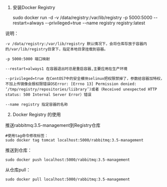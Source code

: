 

1. 安装Docker Registry
    
    sudo docker run -d -v /data/registry:/var/lib/registry -p 5000:5000 --restart=always --privileged=true --name registry registry:latest

说明：
    
    -v /data/registry:/var/lib/registry 默认情况下，会将仓库存放于容器内的/var/lib/registry目录下，指定本地目录挂载到容器。

    -p 5000:5000 端口映射

    --restart=always1 在容器退出时总是重启容器,主要应用在生产环境

    --privileged=true 在CentOS7中的安全模块selinux把权限禁掉了，参数给容器加特权，不加上传镜像会报权限错误OSError: [Errno 13] Permission denied: ‘/tmp/registry/repositories/liibrary’)或者（Received unexpected HTTP status: 500 Internal Server Error）错误

    --name registry 指定容器的名称

2.  Docker Registry 的使用

推送rabbitmq:3.5-management到Registry仓库

    #使用tag命令修改标签：
    sudo docker tag tomcat localhost:5000/rabbitmq:3.5-management

推送到仓库：

    sudo docker push localhost:5000/rabbitmq:3.5-management

从仓库pull：
    
    sudo docker pull localhost:5000/rabbitmq:3.5-management
